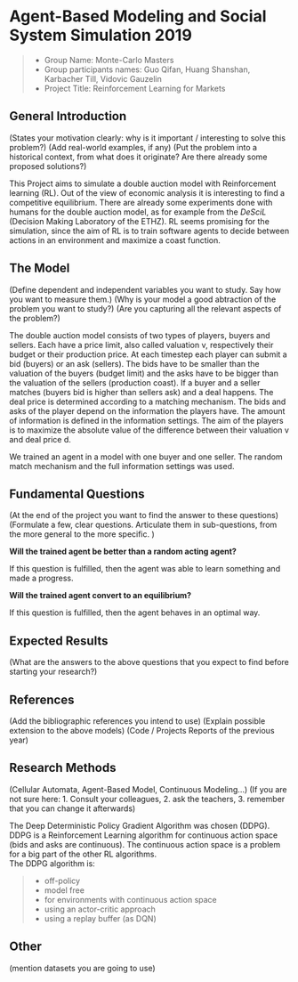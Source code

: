 # Agent-Based Modeling and Social System Simulation 2019

> * Group Name: Monte-Carlo Masters
> * Group participants names: 
      Guo Qifan,
      Huang Shanshan,
      Karbacher Till,
      Vidovic Gauzelin
> * Project Title: Reinforcement Learning for Markets

## General Introduction

(States your motivation clearly: why is it important / interesting to solve this problem?)
(Add real-world examples, if any)
(Put the problem into a historical context, from what does it originate? Are there already some proposed solutions?)

This Project aims to simulate a double auction model with Reinforcement learning (RL). Out of the view of economic analysis it is interesting to find a competitive equilibrium. There are already some experiments done with humans for the double auction model, as for example from the *DeSciL* (Decision Making Laboratory of the ETHZ). RL seems promising for the simulation, since the aim of RL is to train software agents to decide between actions in an environment and maximize a coast function. 

## The Model

(Define dependent and independent variables you want to study. Say how you want to measure them.) (Why is your model a good abtraction of the problem you want to study?) (Are you capturing all the relevant aspects of the problem?)

The double auction model consists of two types of players, buyers and sellers. Each have a price limit, also called valuation v, respectively their budget or their production price. At each timestep each player can submit a bid (buyers) or an ask (sellers). The bids have to be smaller than the valuation of the buyers (budget limit) and the asks have to be bigger than the valuation of the sellers (production coast).  If a buyer and a seller matches (buyers bid is higher than sellers ask) and a deal happens. The deal price is determined according to a matching mechanism. The bids and asks of the player depend on the information the players have. The amount of information is defined in the information settings. The aim of the players is to maximize the absolute value of the difference between their valuation v and deal price d.

We trained an agent in a model with one buyer and one seller. The random match mechanism and the full information settings was used.

## Fundamental Questions

(At the end of the project you want to find the answer to these questions)
(Formulate a few, clear questions. Articulate them in sub-questions, from the more general to the more specific. )

**Will the trained agent be better than a random acting agent?**

If this question is fulfilled, then the agent was able to learn something and made a progress.

**Will the trained agent convert to an equilibrium?**

If this question is fulfilled, then the agent behaves in an optimal way. 


## Expected Results

(What are the answers to the above questions that you expect to find before starting your research?)


## References 

(Add the bibliographic references you intend to use)
(Explain possible extension to the above models)
(Code / Projects Reports of the previous year)


## Research Methods

(Cellular Automata, Agent-Based Model, Continuous Modeling...) (If you are not sure here: 1. Consult your colleagues, 2. ask the teachers, 3. remember that you can change it afterwards)

The Deep Deterministic Policy Gradient Algorithm was chosen (DDPG).  DDPG is a Reinforcement Learning algorithm for continuous action space (bids and asks are continuous). The continuous action space is a problem for a big part of the other RL algorithms.  
The DDPG algorithm is:
 > * off-policy
> * model free
> * for environments with continuous action space
> * using an actor-critic approach
> * using a replay buffer (as DQN)

## Other

(mention datasets you are going to use)
